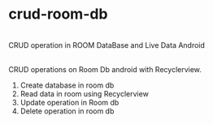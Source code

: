 # crud-room-db
<br>
CRUD operation in ROOM DataBase and Live Data Android
<br>
<br>

CRUD operations on Room Db android with Recyclerview.
<br>

1. Create database in room db 
2. Read data in room using Recyclerview
3. Update operation in Room db 
4. Delete operation in room db




